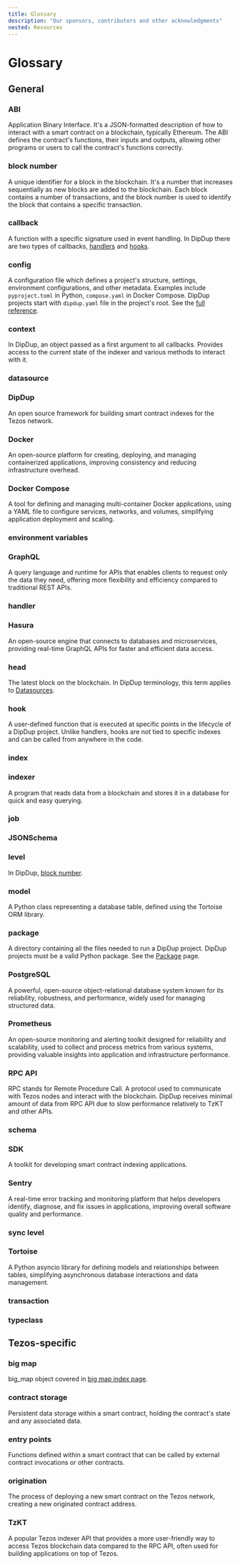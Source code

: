 ```yaml
---
title: Glossary
description: "Our sponsors, contributors and other acknowledgments"
nested: Resources
---
```


<!-- markdownlint-disable no-duplicate-heading -->

# Glossary

## General

### ABI

Application Binary Interface. It's a JSON-formatted description of how to interact with a smart contract on a blockchain, typically Ethereum. The ABI defines the contract's functions, their inputs and outputs, allowing other programs or users to call the contract's functions correctly.

### block number

A unique identifier for a block in the blockchain. It's a number that increases sequentially as new blocks are added to the blockchain. Each block contains a number of transactions, and the block number is used to identify the block that contains a specific transaction.

### callback

A function with a specific signature used in event handling. In DipDup there are two types of callbacks, [handlers](#handler) and [hooks](#hook).

### config

A configuration file which defines a project's structure, settings, environment configurations, and other metadata. Examples include `pyproject.toml` in Python, `compose.yaml` in Docker Compose. DipDup projects start with `dipdup.yaml` file in the project's root. See the [full reference](7.references/2.config.md).

### context

In DipDup, an object passed as a first argument to all callbacks. Provides access to the current state of the indexer and various methods to interact with it.

### datasource

### DipDup

An open source framework for building smart contract indexes for the Tezos network.

### Docker

An open-source platform for creating, deploying, and managing containerized applications, improving consistency and reducing infrastructure overhead.

### Docker Compose

A tool for defining and managing multi-container Docker applications, using a YAML file to configure services, networks, and volumes, simplifying application deployment and scaling.

### environment variables

### GraphQL

A query language and runtime for APIs that enables clients to request only the data they need, offering more flexibility and efficiency compared to traditional REST APIs.

### handler

### Hasura

An open-source engine that connects to databases and microservices, providing real-time GraphQL APIs for faster and efficient data access.

### head

The latest block on the blockchain. In DipDup terminology, this term applies to [Datasources](1.getting-started/2.package.md).

### hook

A user-defined function that is executed at specific points in the lifecycle of a DipDup project. Unlike handlers, hooks are not tied to specific indexes and can be called from anywhere in the code.

### index

### indexer

A program that reads data from a blockchain and stores it in a database for quick and easy querying.

### job

### JSONSchema

### level

In DipDup, [block number](#block-number).

### model

A Python class representing a database table, defined using the Tortoise ORM library.

### package

A directory containing all the files needed to run a DipDup project. DipDup projects must be a valid Python package. See the [Package](1.getting-started/2.package.md) page.

### PostgreSQL

A powerful, open-source object-relational database system known for its reliability, robustness, and performance, widely used for managing structured data.

### Prometheus

An open-source monitoring and alerting toolkit designed for reliability and scalability, used to collect and process metrics from various systems, providing valuable insights into application and infrastructure performance.

### RPC API

RPC stands for Remote Procedure Call. A protocol used to communicate with Tezos nodes and interact with the blockchain. DipDup receives minimal amount of data from RPC API due to slow performance relatively to TzKT and other APIs.

### schema

### SDK

A toolkit for developing smart contract indexing applications.

### Sentry

A real-time error tracking and monitoring platform that helps developers identify, diagnose, and fix issues in applications, improving overall software quality and performance.

### sync level

### Tortoise

A Python asyncio library for defining models and relationships between tables, simplifying asynchronous database interactions and data management.

### transaction

### typeclass

## Tezos-specific

### big map

big_map object covered in [big map index page](2.indexes/4.tezos_big_maps.md).

### contract storage

Persistent data storage within a smart contract, holding the contract's state and any associated data.

### entry points

Functions defined within a smart contract that can be called by external contract invocations or other contracts.

### origination

The process of deploying a new smart contract on the Tezos network, creating a new originated contract address.

### TzKT

A popular Tezos indexer API that provides a more user-friendly way to access Tezos blockchain data compared to the RPC API, often used for building applications on top of Tezos.
